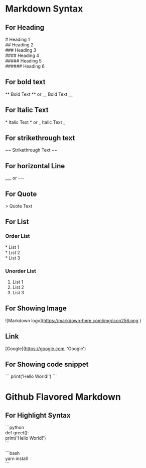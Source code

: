 # Markdown Syntax

## For Heading 

\# Heading 1 <br />
\## Heading 2 <br />
\### Heading 3 <br />
\#### Heading 4 <br />
\##### Heading 5 <br />
\###### Heading 6 <br />

## For bold text
\** Bold Text \** or \__ Bold Text \__
## For Italic Text
\* Italic Text \* or \_ Italic Text \_
## For strikethrough text 
\~~ Strikethrough Text \~~

## For horizontal Line
\___  or  \---

## For Quote
\> Quote Text

## For List
### Order List
\* List 1 <br />
\* List 2<br />
\* List 3 <br />
### Unorder List
1. List 1 <br />
2. List 2 <br />
3. List 3 <br />

## For Showing Image
\!\[Markdown logo\]\(https://markdown-here.com/img/icon256.png \)

## Link
\[Google\]\(https://google.com, 'Google'\)

## For Showing code snippet
\```
print('Hello World!') 
\```

# Github Flavored Markdown

## For Highlight Syntax  
\```python <br />
def greet(): <br />
  print('Hello World!')<br />
\```

\```bash <br />
  yarn install<br />
\```
